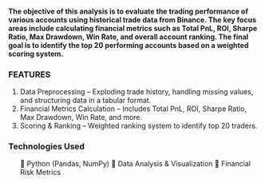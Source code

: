 <h4>The objective of this analysis is to evaluate the trading performance of various accounts using historical trade data from Binance. The key focus areas include calculating financial metrics such as Total PnL, ROI, Sharpe Ratio, Max Drawdown, Win Rate, and overall account ranking. The final goal is to identify the top 20 performing accounts based on a weighted scoring system.</h4>
<h3>FEATURES</h3>
<ol>
  <li>Data Preprocessing – Exploding trade history, handling missing values, and structuring data in a tabular format.</li>
  <li>Financial Metrics Calculation – Includes Total PnL, ROI, Sharpe Ratio, Max Drawdown, Win Rate, and more.</li>
  <li>Scoring & Ranking – Weighted ranking system to identify top 20 traders.</li>
</ol>
<h3>Technologies Used</h3>
<ul>
🔹 Python (Pandas, NumPy)
🔹 Data Analysis & Visualization
🔹 Financial Risk Metrics</li>
</ul>
